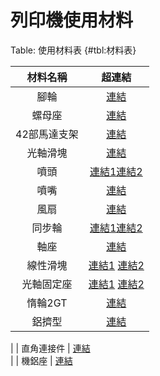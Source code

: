列印機使用材料
===

Table: 使用材料表 {#tbl:材料表}


|   材料名稱   |                                                                                                                          超連結                                                                                                                          |
|:------------:|:--------------------------------------------------------------------------------------------------------------------------------------------------------------------------------------------------------------------------------------------------------:|
|     腳輪     |                                                                                                [連結](https://tw.misumi-ec.com/vona2/detail/110300511370/)                                                                                               |
|    螺母座    |                           [連結](https://detail.1688.com/offer/571855775654.html?spm=a261b.8768355.pic-list.2.1e3d3497zPcLbw&tracelog=p4p&clickid=139b6690be264b53b021d52477db9963&sessionid=9118ee9464b334d9b43d53e1dad425dc)                           |
| 42部馬達支架 |                                                                              [連結](https://world.taobao.com/item/565887733989.htm?spm=a21wu.10013406-tw.0.0.5ddfd7fcv0k9Tl)                                                                             |
|   光軸滑塊   |                                                                              [連結](https://world.taobao.com/item/14495101210.htm?spm=a21wu.10013406-tw.0.0.5df37e2bIirEth)                                                                              |
|     噴頭     |                             [連結1](https://world.taobao.com/item/560317882313.htm?spm=a21wu.10013406-tw.0.0.1da65c76OUnpUi)[連結2](https://world.taobao.com/item/520431331861.htm?spm=a21wu.10013406-tw.0.0.1da65c76OUnpUi)                             |
|     噴嘴     | [連結](https://item.taobao.com/item.htm?id=527963597624&ali_refid=a3_430750_1006:1122639050:N:3d%E6%89%93%E5%8D%B0%E6%9C%BA%E5%96%B7%E5%98%B4:0cb031b1a129ead4961146ee1ff7099b&ali_trackid=1_0cb031b1a129ead4961146ee1ff7099b&spm=a21wu.10013406-tw.0.0) |
|     風扇     |                                    [連結](https://tw.bid.yahoo.com/item/%E3%80%90%E5%85%A8%E5%86%A0%E3%80%91ADDA-9-2%E5%85%AC%E5%88%86%E9%A2%A8%E6%89%87-9-2-9-2-3-8%E5%85%AC%E5%88%8624V0-7A-2%E7%B7%9A-100518089635)                                   |
|    同步輪    |                 [連結1](http://www.ciguang.com/productsd/tid14/pid59.html)[連結2](https://item.taobao.com/item.htm?id=7088047896&scm=20140651.199.TW.973002450_7088047896&gclid=EAIaIQobChMIyOLR8Kue3wIV2qmWCh3gHAHUEAQYASABEgIT_PD_BwE)                 |
|     軸座     |                                                                              [連結](https://world.taobao.com/item/521011557898.htm?spm=a21wu.10013406-tw.0.0.572c2d3e6k8ZWK)                                                                             |
|     線性滑塊     |                                                                              [連結1](https://tw.misumi-ec.com/vona2/detail/110302734840/)                                                                            [連結2](https://tw.misumi-ec.com/pdf/fa/2015/p1_597.pdf)                                                                             |
|     光軸固定座     |                                                                              [連結1](https://tw.misumi-ec.com/vona2/detail/110300013850/?HissuCode=SHF16)                                                                            [連結2](https://tw.misumi-ec.com/pdf/fa/2015/p1_275.pdf)                                                                             |
|     惰輪2GT     |                                                                              [連結](https://item.taobao.com/item.htm?id=7088047896&scm=20140651.199.TW.973002450_7088047896&gclid=EAIaIQobChMIyOLR8Kue3wIV2qmWCh3gHAHUEAQYASABEgIT_PD_BwE&fbclid=IwAR1U1ltAM9fe_vtsuLzE6tUAKzem5GaqVjzFAY6iXQcYTL4eR3hgLq7a5Co)                                                                             |
|     鋁擠型       |                                                                              [連結](https://tw.misumi-ec.com/vona2/detail/110302686450/)                                                                            
|
|     直角連接件       |                                                                              [連結](https://tw.misumi-ec.com/vona2/detail/110300442860/)                                                                            
|
|     機鋁座       |                                                                              [連結](https://tw.bid.yahoo.com/item/%E3%80%90%E5%89%B5%E6%84%8F3D%E5%88%97%E5%8D%B0%E3%80%91MK8%E6%93%A0%E5%87%BA%E6%A9%9F%E9%8B%81%E5%BA%A7DIY%E9%85%8D%E4%BB%B6%E5%96%AE%E5%99%B4%E9%A0%AD%E6%93%A0%E5%87%BA%E6%A9%9F%E6%94%AF%E6%9E%B6-100431221165)                                                                            








